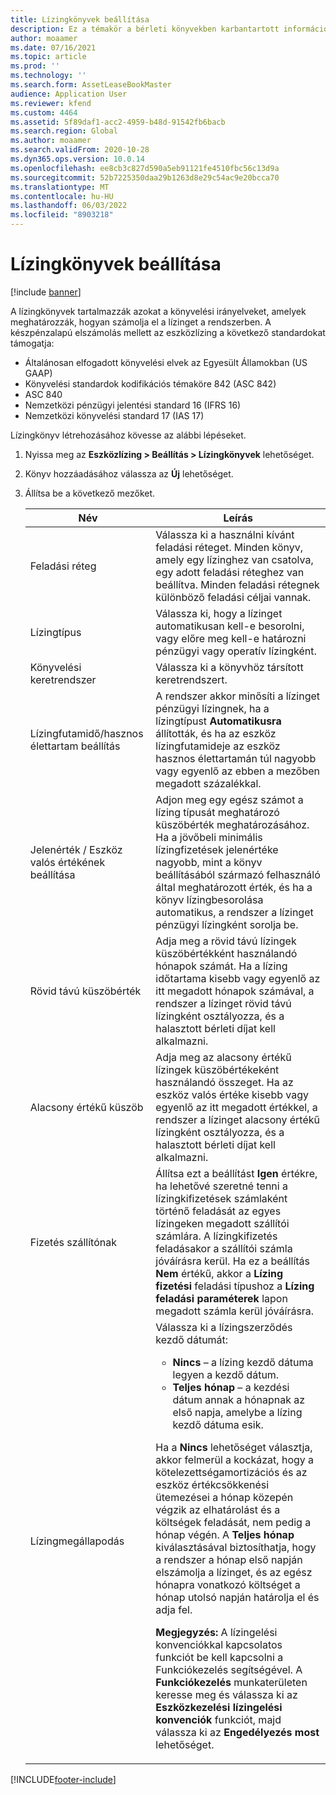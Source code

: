 ```yaml
---
title: Lízingkönyvek beállítása
description: Ez a témakör a bérleti könyvekben karbantartott információkat ismerteti. A lízingkönyvek tartalmazzák azokat a könyvelési irányelveket, amelyek meghatározzák, hogyan számolja el a lízinget a rendszerben.
author: moaamer
ms.date: 07/16/2021
ms.topic: article
ms.prod: ''
ms.technology: ''
ms.search.form: AssetLeaseBookMaster
audience: Application User
ms.reviewer: kfend
ms.custom: 4464
ms.assetid: 5f89daf1-acc2-4959-b48d-91542fb6bacb
ms.search.region: Global
ms.author: moaamer
ms.search.validFrom: 2020-10-28
ms.dyn365.ops.version: 10.0.14
ms.openlocfilehash: ee8cb3c827d590a5eb91121fe4510fbc56c13d9a
ms.sourcegitcommit: 52b7225350daa29b1263d8e29c54ac9e20bcca70
ms.translationtype: MT
ms.contentlocale: hu-HU
ms.lasthandoff: 06/03/2022
ms.locfileid: "8903218"
---
```

# <a name="set-up-lease-books"></a>Lízingkönyvek beállítása

[!include [banner](../includes/banner.md)]

A lízingkönyvek tartalmazzák azokat a könyvelési irányelveket, amelyek meghatározzák, hogyan számolja el a lízinget a rendszerben. A készpénzalapú elszámolás mellett az eszközlízing a következő standardokat támogatja:

- Általánosan elfogadott könyvelési elvek az Egyesült Államokban (US GAAP)
- Könyvelési standardok kodifikációs témaköre 842 (ASC 842)
- ASC 840
- Nemzetközi pénzügyi jelentési standard 16 (IFRS 16)
- Nemzetközi könyvelési standard 17 (IAS 17)

Lízingkönyv létrehozásához kövesse az alábbi lépéseket.

1. Nyissa meg az **Eszközlízing \> Beállítás \> Lízingkönyvek** lehetőséget.
2. Könyv hozzáadásához válassza az **Új** lehetőséget.
3. Állítsa be a következő mezőket.

    | Név                                     | Leírás |
    |------------------------------------------|-------------|
    | Feladási réteg                            | Válassza ki a használni kívánt feladási réteget. Minden könyv, amely egy lízinghez van csatolva, egy adott feladási réteghez van beállítva. Minden feladási rétegnek különböző feladási céljai vannak. |
    | Lízingtípus                               | Válassza ki, hogy a lízinget automatikusan kell-e besorolni, vagy előre meg kell-e határozni pénzügyi vagy operatív lízingként. |
    | Könyvelési keretrendszer                     | Válassza ki a könyvhöz társított keretrendszert. |
    | Lízingfutamidő/hasznos élettartam beállítás          | A rendszer akkor minősíti a lízinget pénzügyi lízingnek, ha a lízingtípust **Automatikusra** állították, és ha az eszköz lízingfutamideje az eszköz hasznos élettartamán túl nagyobb vagy egyenlő az ebben a mezőben megadott százalékkal.  |
    | Jelenérték / Eszköz valós értékének beállítása   | Adjon meg egy egész számot a lízing típusát meghatározó küszöbérték meghatározásához. Ha a jövőbeli minimális lízingfizetések jelenértéke nagyobb, mint a könyv beállításából származó felhasználó által meghatározott érték, és ha a könyv lízingbesorolása automatikus, a rendszer a lízinget pénzügyi lízingként sorolja be. |
    | Rövid távú küszöbérték                     | Adja meg a rövid távú lízingek küszöbértékként használandó hónapok számát. Ha a lízing időtartama kisebb vagy egyenlő az itt megadott hónapok számával, a rendszer a lízinget rövid távú lízingként osztályozza, és a halasztott bérleti díjat kell alkalmazni. |
    | Alacsony értékű küszöb                      | Adja meg az alacsony értékű lízingek küszöbértékeként használandó összeget. Ha az eszköz valós értéke kisebb vagy egyenlő az itt megadott értékkel, a rendszer a lízinget alacsony értékű lízingként osztályozza, és a halasztott bérleti díjat kell alkalmazni. |
    | Fizetés szállítónak                            | Állítsa ezt a beállítást **Igen** értékre, ha lehetővé szeretné tenni a lízingkifizetések számlaként történő feladását az egyes lízingeken megadott szállítói számlára. A lízingkifizetés feladásakor a szállítói számla jóváírásra kerül. Ha ez a beállítás **Nem** értékű, akkor a **Lízing fizetési** feladási típushoz a **Lízing feladási paraméterek** lapon megadott számla kerül jóváírásra. |
    | Lízingmegállapodás                       | Válassza ki a lízingszerződés kezdő dátumát:<ul><li><b>Nincs</b> – a lízing kezdő dátuma legyen a kezdő dátum.</li><li><b>Teljes hónap</b> – a kezdési dátum annak a hónapnak az első napja, amelybe a lízing kezdő dátuma esik.</li></ul><p>Ha a <b>Nincs</b> lehetőséget választja, akkor felmerül a kockázat, hogy a kötelezettségamortizációs és az eszköz értékcsökkenési ütemezései a hónap közepén végzik az elhatárolást és a költségek feladását, nem pedig a hónap végén. A <b>Teljes hónap</b> kiválasztásával biztosíthatja, hogy a rendszer a hónap első napján elszámolja a lízinget, és az egész hónapra vonatkozó költséget a hónap utolsó napján határolja el és adja fel.</p><p><strong>Megjegyzés:</strong> A lízingelési konvenciókkal kapcsolatos funkciót be kell kapcsolni a Funkciókezelés segítségével. A <b>Funkciókezelés</b> munkaterületen keresse meg és válassza ki az <b>Eszközkezelési lízingelési konvenciók</b> funkciót, majd válassza ki az <b>Engedélyezés most</b> lehetőséget.</p> |


[!INCLUDE[footer-include](../../includes/footer-banner.md)]
